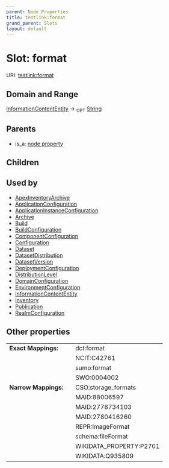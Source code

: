 ```yaml
---
parent: Node Properties
title: testlink:format
grand_parent: Slots
layout: default
---
```


# Slot: format




URI: [testlink:format](https://w3id.org/testlink/vocab/format)

## Domain and Range

[InformationContentEntity](InformationContentEntity.md) ->  <sub>OPT</sub> [String](types/String.md)

## Parents

 *  is_a: [node property](node_property.md)

## Children


## Used by

 * [ApexInventoryArchive](ApexInventoryArchive.md)
 * [ApplicationConfiguration](ApplicationConfiguration.md)
 * [ApplicationInstanceConfiguration](ApplicationInstanceConfiguration.md)
 * [Archive](Archive.md)
 * [Build](Build.md)
 * [BuildConfiguration](BuildConfiguration.md)
 * [ComponentConfiguration](ComponentConfiguration.md)
 * [Configuration](Configuration.md)
 * [Dataset](Dataset.md)
 * [DatasetDistribution](DatasetDistribution.md)
 * [DatasetVersion](DatasetVersion.md)
 * [DeploymentConfiguration](DeploymentConfiguration.md)
 * [DistributionLevel](DistributionLevel.md)
 * [DomainConfiguration](DomainConfiguration.md)
 * [EnvironmentConfiguration](EnvironmentConfiguration.md)
 * [InformationContentEntity](InformationContentEntity.md)
 * [Inventory](Inventory.md)
 * [Publication](Publication.md)
 * [RealmConfiguration](RealmConfiguration.md)

## Other properties

|  |  |  |
| --- | --- | --- |
| **Exact Mappings:** | | dct:format |
|  | | NCIT:C42761 |
|  | | sumo:format |
|  | | SWO:0004002 |
| **Narrow Mappings:** | | CSO:storage_formats |
|  | | MAID:88006597 |
|  | | MAID:2778734103 |
|  | | MAID:2780416260 |
|  | | REPR:ImageFormat |
|  | | schema:fileFormat |
|  | | WIKIDATA_PROPERTY:P2701 |
|  | | WIKIDATA:Q935809 |

